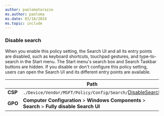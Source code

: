 ```yaml
---
author: paolomatarazzo
ms.author: paoloma
ms.date: 03/18/2024
ms.topic: include
---
```


### Disable search

When you enable this policy setting, the Search UI and all its entry points are disabled, such as keyboard shortcuts, touchpad gestures, and type-to-search in the Start menu. The Start menu's search box and Search Taskbar buttons are hidden. If you disable or don't configure this policy setting, users can open the Search UI and its different entry points are available.


|  | Path |
|--|--|
| **CSP** | `./Device/Vendor/MSFT/Policy/Config/Search/`[DisableSearch](/windows/client-management/mdm/policy-csp-search#disablesearch)|
| **GPO** | **Computer Configuration** > **Windows Components** > **Search** > **Fully disable Search UI** |
